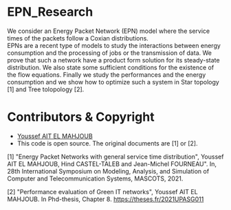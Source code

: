 # EPN_Research

We consider an Energy Packet Network (EPN) model where the service times of the packets follow a Coxian distributions. <br>
EPNs are a recent type of models to study the interactions between energy consumption and the processing of jobs or the transmission of
data. We prove that such a network have a product form solution for its steady-state distribution. We also state some sufficient
conditions for the existence of the flow equations. Finally we study the performances and the energy consumption and we
show how to optimize such a system in Star topology [1] and Tree tolopology [2].

#  Contributors & Copyright

- [Youssef AIT EL MAHJOUB](https://github.com/ossef)
- This code is open source. The original documents are [1] or [2].

[1] "Energy Packet Networks with general service time distribution", Youssef AIT EL MAHJOUB, Hind CASTEL-TALEB and Jean-Michel FOURNEAU". In, 28th International Symposium on Modeling, Analysis, and Simulation of Computer and Telecommunication Systems, MASCOTS, 2021.

[2] "Performance evaluation of Green IT networks", Youssef AIT EL MAHJOUB. In Phd-thesis, Chapter 8. https://theses.fr/2021UPASG011

